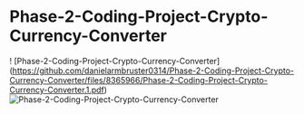 # Phase-2-Coding-Project-Crypto-Currency-Converter 
! [Phase-2-Coding-Project-Crypto-Currency-Converter] (https://github.com/danielarmbruster0314/Phase-2-Coding-Project-Crypto-Currency-Converter/files/8365966/Phase-2-Coding-Project-Crypto-Currency-Converter.1.pdf)
![Phase-2-Coding-Project-Crypto-Currency-Converter](https://user-images.githubusercontent.com/96841383/160480587-34a8d4f4-8050-4799-a89b-cdfe6affb7b4.jpg)